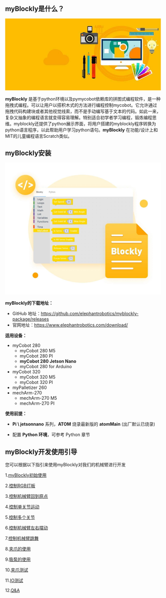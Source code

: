 ## myBlockly是什么？

![](../../../../resource\3-FunctionsAndApplications\6.developmentGuide\myBlocklyAndUlFlow/myblockly界面.jpg)

**myBlockly** 是基于python环境以及pymycobot依赖库的拼图式编程软件，是一种拖拽式编程。可以让用户以搭积木式的方法进行编程控制mycobot。它允许通过拖拽代码构建块或者其他视觉线索，而不是手动编写基于文本的代码。如此一来，复杂又抽象的编程语言就变得容易理解。特别适合初学者学习编程，锻炼编程思维。myblockly还提供了python展示界面，将用户搭建的myblockly程序转换为python语言程序，以此帮助用户学习python语句。**myBlockly** 在功能/设计上和MIT的儿童编程语言Scratch类似。


## myBlockly安装
![](../../../../resource\3-FunctionsAndApplications\6.developmentGuide\myBlocklyAndUlFlow/myblockly下载.jpg)

**myBlockly的下载地址：**
- GitHub 地址：https://github.com/elephantrobotics/myblockly-package/releases
- 官网地址：https://www.elephantrobotics.com/download/

**适用设备：**
- myCobot 280
  - myCobot 280 M5
  - myCobot 280 PI
  - **myCobot 280 Jetson Nano**
  - myCobot 280 for Arduino
- myCobot 320
  - myCobot 320 M5
  - myCobot 320 PI
- myPalletizer 260
- mechArm-270
  - mechArm-270 M5
  - mechArm-270 PI


**使用前提：**

- **Pi \ jetsonnano** 系列，**ATOM** 烧录最新版的 **atomMain** (出厂默认已烧录)

- 配置 **Python 环境**，可参考 Python 章节

## myBlockly开发使用引导

您可以根据以下指引来使用myBlockly对我们的机械臂进行开发

1.[myBlockly初始使用](5.1.1-myBlocklyFirstUse.md)

2.[控制RGB灯板](5.1.2-ControlRGB.md)

3.[控制机械臂回到原点](5.1.3-ControlRoboticArmBackZero.md)

4.[控制单关节运动](5.1.4-ControlSingleJoint.md)

5.[控制多个关节](5.1.5-ControlSinglesJoint.md)

6.[控制机械臂左右摆动](5.1.6-ControlRoboticSwingLeft&Right.md)

7.[控制机械臂跳舞](5.1.7-ControlRoboticArmDance.md)

8.[夹爪的使用](5.1.8-GripperUse.md)

9.[吸泵的使用](5.1.9-PumpUse.md)

10.[夹爪测试](5.13-gripperTest.md)

11.[IO测试](5.14-ioTest.md)

12.[Q&A](5.1.10Q&A.md)
